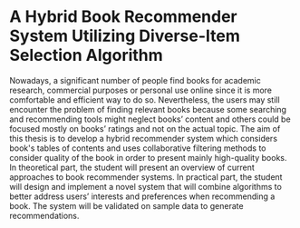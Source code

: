 # A Hybrid Book Recommender System Utilizing Diverse-Item Selection Algorithm
Nowadays, a significant number of people find books for academic research, commercial purposes or personal use online since it is more comfortable and efficient way to do so. Nevertheless, the users may still encounter the problem of finding relevant books because some searching and recommending tools might neglect books’ content and others could be focused mostly on books’ ratings and not on the actual topic. The aim of this thesis is to develop a hybrid recommender system which considers book's tables of contents and uses collaborative filtering methods to consider quality of the book in order to present mainly high-quality books. In theoretical part, the student will present an overview of current approaches to book recommender systems. In practical part, the student will design and implement a novel system that will combine algorithms to better address users’ interests and preferences when recommending a book. The system will be validated on sample data to generate recommendations.
